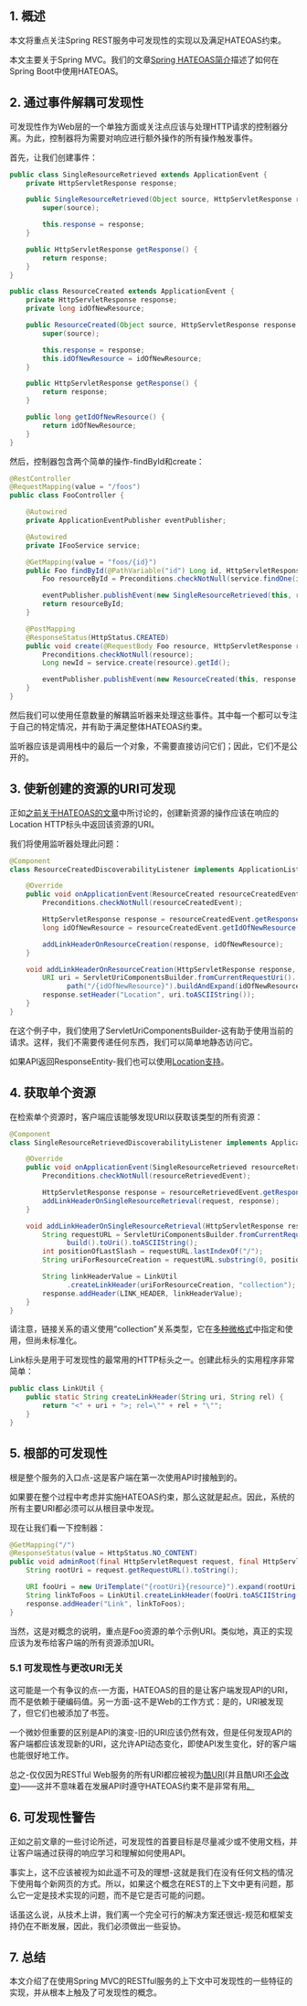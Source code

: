 ## 1. 概述

本文将重点关注Spring REST服务中可发现性的实现以及满足HATEOAS约束。

本文主要关于Spring MVC。我们的文章[Spring HATEOAS简介](https://www.baeldung.com/spring-hateoas-tutorial)描述了如何在Spring Boot中使用HATEOAS。

## 2. 通过事件解耦可发现性

可发现性作为Web层的一个单独方面或关注点应该与处理HTTP请求的控制器分离。为此，控制器将为需要对响应进行额外操作的所有操作触发事件。

首先，让我们创建事件：

```java
public class SingleResourceRetrieved extends ApplicationEvent {
    private HttpServletResponse response;

    public SingleResourceRetrieved(Object source, HttpServletResponse response) {
        super(source);

        this.response = response;
    }

    public HttpServletResponse getResponse() {
        return response;
    }
}

public class ResourceCreated extends ApplicationEvent {
    private HttpServletResponse response;
    private long idOfNewResource;

    public ResourceCreated(Object source, HttpServletResponse response, long idOfNewResource) {
        super(source);

        this.response = response;
        this.idOfNewResource = idOfNewResource;
    }

    public HttpServletResponse getResponse() {
        return response;
    }

    public long getIdOfNewResource() {
        return idOfNewResource;
    }
}
```

然后，控制器包含两个简单的操作-findById和create：

```java
@RestController
@RequestMapping(value = "/foos")
public class FooController {

    @Autowired
    private ApplicationEventPublisher eventPublisher;

    @Autowired
    private IFooService service;

    @GetMapping(value = "foos/{id}")
    public Foo findById(@PathVariable("id") Long id, HttpServletResponse response) {
        Foo resourceById = Preconditions.checkNotNull(service.findOne(id));

        eventPublisher.publishEvent(new SingleResourceRetrieved(this, response));
        return resourceById;
    }

    @PostMapping
    @ResponseStatus(HttpStatus.CREATED)
    public void create(@RequestBody Foo resource, HttpServletResponse response) {
        Preconditions.checkNotNull(resource);
        Long newId = service.create(resource).getId();

        eventPublisher.publishEvent(new ResourceCreated(this, response, newId));
    }
}
```

然后我们可以使用任意数量的解耦监听器来处理这些事件。其中每一个都可以专注于自己的特定情况，并有助于满足整体HATEOAS约束。

监听器应该是调用栈中的最后一个对象，不需要直接访问它们；因此，它们不是公开的。

## 3. 使新创建的资源的URI可发现

正如[之前关于HATEOAS的文章](https://www.baeldung.com/restful-web-service-discoverability)中所讨论的，创建新资源的操作应该在响应的Location HTTP标头中返回该资源的URI。

我们将使用监听器处理此问题：

```java
@Component
class ResourceCreatedDiscoverabilityListener implements ApplicationListener<ResourceCreated>{

    @Override
    public void onApplicationEvent(ResourceCreated resourceCreatedEvent){
        Preconditions.checkNotNull(resourceCreatedEvent);

        HttpServletResponse response = resourceCreatedEvent.getResponse();
        long idOfNewResource = resourceCreatedEvent.getIdOfNewResource();

        addLinkHeaderOnResourceCreation(response, idOfNewResource);
    }

    void addLinkHeaderOnResourceCreation(HttpServletResponse response, long idOfNewResource){
        URI uri = ServletUriComponentsBuilder.fromCurrentRequestUri().
              path("/{idOfNewResource}").buildAndExpand(idOfNewResource).toUri();
        response.setHeader("Location", uri.toASCIIString());
    }
}
```

在这个例子中，我们使用了ServletUriComponentsBuilder-这有助于使用当前的请求。这样，我们不需要传递任何东西，我们可以简单地静态访问它。

如果API返回ResponseEntity-我们也可以使用[Location支持](https://github.com/spring-projects/spring-framework/issues/12675)。

## 4. 获取单个资源

在检索单个资源时，客户端应该能够发现URI以获取该类型的所有资源：

```java
@Component
class SingleResourceRetrievedDiscoverabilityListener implements ApplicationListener<SingleResourceRetrieved>{

    @Override
    public void onApplicationEvent(SingleResourceRetrieved resourceRetrievedEvent){
        Preconditions.checkNotNull(resourceRetrievedEvent);

        HttpServletResponse response = resourceRetrievedEvent.getResponse();
        addLinkHeaderOnSingleResourceRetrieval(request, response);
    }

    void addLinkHeaderOnSingleResourceRetrieval(HttpServletResponse response){
        String requestURL = ServletUriComponentsBuilder.fromCurrentRequestUri().
              build().toUri().toASCIIString();
        int positionOfLastSlash = requestURL.lastIndexOf("/");
        String uriForResourceCreation = requestURL.substring(0, positionOfLastSlash);

        String linkHeaderValue = LinkUtil
              .createLinkHeader(uriForResourceCreation, "collection");
        response.addHeader(LINK_HEADER, linkHeaderValue);
    }
}
```

请注意，链接关系的语义使用“collection”关系类型，它在[多种微格式](http://microformats.org/wiki/existing-rel-values#non_HTML_rel_values)中指定和使用，但尚未标准化。

Link标头是用于可发现性的最常用的HTTP标头之一。创建此标头的实用程序非常简单：

```java
public class LinkUtil {
    public static String createLinkHeader(String uri, String rel) {
        return "<" + uri + ">; rel=\"" + rel + "\"";
    }
}
```

## 5. 根部的可发现性

根是整个服务的入口点-这是客户端在第一次使用API时接触到的。

如果要在整个过程中考虑并实施HATEOAS约束，那么这就是起点。因此，系统的所有主要URI都必须可以从根目录中发现。

现在让我们看一下控制器：

```java
@GetMapping("/")
@ResponseStatus(value = HttpStatus.NO_CONTENT)
public void adminRoot(final HttpServletRequest request, final HttpServletResponse response) {
    String rootUri = request.getRequestURL().toString();

    URI fooUri = new UriTemplate("{rootUri}{resource}").expand(rootUri, "foos");
    String linkToFoos = LinkUtil.createLinkHeader(fooUri.toASCIIString(), "collection");
    response.addHeader("Link", linkToFoos);
}
```

当然，这是对概念的说明，重点是Foo资源的单个示例URI。类似地，真正的实现应该为发布给客户端的所有资源添加URI。

### 5.1 可发现性与更改URI无关

这可能是一个有争议的点-一方面，HATEOAS的目的是让客户端发现API的URI，而不是依赖于硬编码值。另一方面-这不是Web的工作方式：是的，URI被发现了，但它们也被添加了书签。

一个微妙但重要的区别是API的演变-旧的URI应该仍然有效，但是任何发现API的客户端都应该发现新的URI，这允许API动态变化，即使API发生变化，好的客户端也能很好地工作。

总之-仅仅因为RESTful Web服务的所有URI都应被视为[酷](https://www.w3.org/TR/cooluris/)[URI](https://www.w3.org/TR/cooluris/)(并且酷URI[不会改变](https://www.w3.org/Provider/Style/URI.html))——这并不意味着在发展API时遵守HATEOAS约束不是非常有用[。](https://www.w3.org/TR/cooluris/)

## 6. 可发现性警告

正如之前文章的一些讨论所述，可发现性的首要目标是尽量减少或不使用文档，并让客户端通过获得的响应学习和理解如何使用API。

事实上，这不应该被视为如此遥不可及的理想-这就是我们在没有任何文档的情况下使用每个新网页的方式。所以，如果这个概念在REST的上下文中更有问题，那么它一定是技术实现的问题，而不是它是否可能的问题。

话虽这么说，从技术上讲，我们离一个完全可行的解决方案还很远-规范和框架支持仍在不断发展，因此，我们必须做出一些妥协。

## 7. 总结

本文介绍了在使用Spring MVC的RESTful服务的上下文中可发现性的一些特征的实现，并从根本上触及了可发现性的概念。